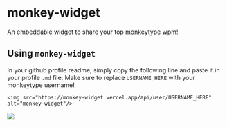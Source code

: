 # monkey-widget

An embeddable widget to share your top monkeytype wpm!

## Using `monkey-widget`
In your github profile readme, simply copy the following line and paste it in your profile `.md` file. Make sure to replace `USERNAME_HERE` with your monkeytype username!

`<img src="https://monkey-widget.vercel.app/api/user/USERNAME_HERE" alt="monkey-widget"/>`

<img src="https://monkey-widget.vercel.app/api/user/exodius"/>
